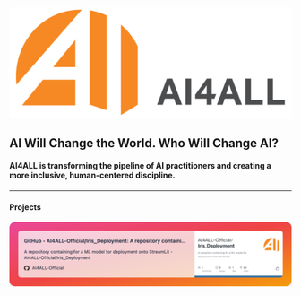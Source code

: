 ![img](https://github.com/AI4ALL-Official/.github/blob/main/profile/AI4ALL_Type_H_Orange.png)

## AI Will Change the World. Who Will Change AI?
#### AI4ALL is transforming the pipeline of AI practitioners and creating a more inclusive, human-centered discipline.

------------

#### Projects

[![AI4ALL](https://github.com/AI4ALL-Official/.github/blob/main/profile/iris_deployment.png)](https://github.com/AI4ALL-Official/Iris_Deployment)



<!--

**Here are some ideas to get you started:**

🙋‍♀️ A short introduction - what is your organization all about?
🌈 Contribution guidelines - how can the community get involved?
👩‍💻 Useful resources - where can the community find your docs? Is there anything else the community should know?
🍿 Fun facts - what does your team eat for breakfast?
🧙 Remember, you can do mighty things with the power of [Markdown](https://docs.github.com/github/writing-on-github/getting-started-with-writing-and-formatting-on-github/basic-writing-and-formatting-syntax)
-->
